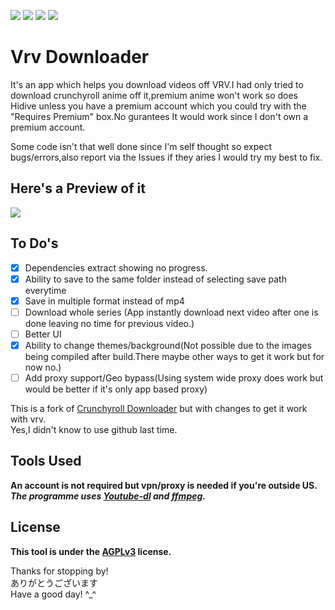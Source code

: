 <img src="https://img.shields.io/github/downloads/honghongleong/Vrv-Downloader/total"/></a> <img src="https://img.shields.io/github/v/release/honghongleong/Vrv-Downloader"/></a> <img src="https://img.shields.io/github/last-commit/honghongleong/Vrv-Downloader"/></a> <img src="https://img.shields.io/github/license/honghongleong/vrv-downloader"/></a>
# Vrv Downloader

It's an app which helps you download videos off VRV.I had only tried to download crunchyroll anime off it,premium anime won't work so does Hidive unless you have a premium account which you could try with the "Requires Premium" box.No gurantees It would work since I don't own a premium account.

Some code isn't that well done since I'm self thought so expect bugs/errors,also report via the Issues if they aries I would try my best to fix.

## Here's a Preview of it
<img src="https://github.com/honghongleong/Vrv-Downloader/blob/master/Preview/Updated%20Preview.jpg?raw=true"/>

## To Do's  
- [x] Dependencies extract showing no progress.
- [x] Ability to save to the same folder instead of selecting save path everytime
- [x] Save in multiple format instead of mp4
- [ ] Download whole series (App instantly download next video after one is done leaving no time for previous video.)
- [ ] Better UI  
- [x] Ability to change themes/background(Not possible due to the images being compiled after build.There maybe other ways to get it work but for now no.)
- [ ] Add proxy support/Geo bypass(Using system wide proxy does work but would be better if it's only app based proxy)

This is a fork of [Crunchyroll Downloader](https://github.com/skid9000/Crunchyroll-Downloader/) but with changes to get it work with vrv.  
Yes,I didn't know to use github last time.  

## Tools Used
**An account is not required but vpn/proxy is needed if you're outside US.**  
***The programme uses [Youtube-dl](https://github.com/rg3/youtube-dl) and [ffmpeg](https://ffmpeg.org/).***

## License
**This tool is under the [AGPLv3](https://github.com/honghongleong/Vrv-Downloader/blob/master/LICENSE) license.**  

Thanks for stopping by!  
ありがとうございます  
Have a good day! ^_^
